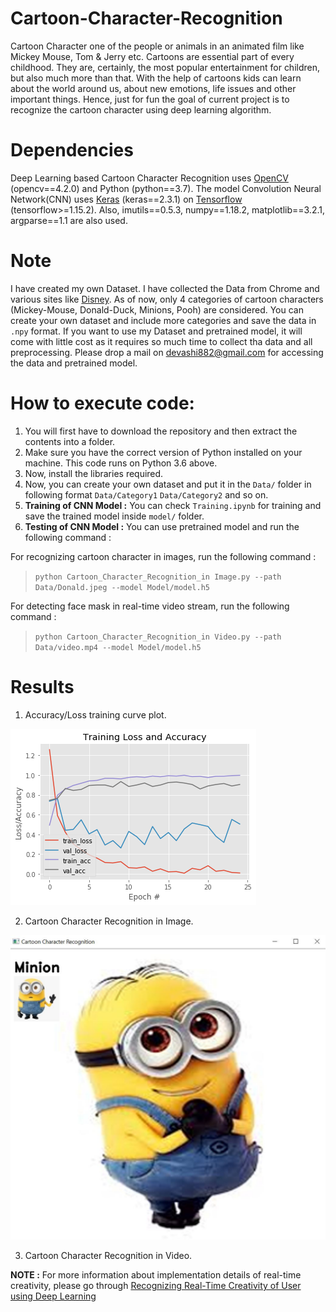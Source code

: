 # Cartoon-Character-Recognition
Cartoon Character one of the people or animals in an animated film like Mickey Mouse, Tom & Jerry etc. Cartoons are essential part of every childhood. They are, certainly, the most popular entertainment for children, but also much more than that. With the help of cartoons kids can learn about the world around us, about new emotions, life issues and other important things. Hence, just for fun the goal of current project is to recognize the cartoon character using deep learning algorithm. 

# Dependencies
Deep Learning based Cartoon Character Recognition uses [OpenCV](https://opencv.org/) (opencv==4.2.0) and Python (python==3.7). The model Convolution Neural Network(CNN) uses [Keras](https://keras.io/) (keras==2.3.1) on [Tensorflow](https://www.tensorflow.org/) (tensorflow>=1.15.2). Also, imutils==0.5.3, numpy==1.18.2, matplotlib==3.2.1, argparse==1.1 are also used.

# Note 
I have created my own Dataset. I have collected the Data from Chrome and various sites like [Disney](https://www.disneyclips.com/images/donaldduck9.html). As of now, only 4 categories of cartoon characters (Mickey-Mouse, Donald-Duck, Minions, Pooh) are considered. You can create your own dataset and include more categories and save the data in `.npy` format. If you want to use my Dataset and pretrained model, it will come with little cost as it requires so much time to collect tha data and all preprocessing. Please drop a mail on devashi882@gmail.com for accessing the data and pretrained model.


# How to execute code:

1. You will first have to download the repository and then extract the contents into a folder.
2. Make sure you have the correct version of Python installed on your machine. This code runs on Python 3.6 above.
3. Now, install the libraries required.
4. Now, you can create your own dataset and put it in the `Data/` folder in following format
  `Data/Category1`
  `Data/Category2` and so on.
5. **Training of CNN Model :** You can check `Training.ipynb` for training and save the trained model inside `model/` folder.
6. **Testing of CNN Model :**  You can use pretrained model and run the following command :

For recognizing cartoon character in images, run the following command :
> `python Cartoon_Character_Recognition_in Image.py --path Data/Donald.jpeg --model Model/model.h5`

For detecting face mask in real-time video stream, run the following command :
> `python Cartoon_Character_Recognition_in Video.py --path Data/video.mp4 --model Model/model.h5`


# Results

1. Accuracy/Loss training curve plot.

![Accuracy and Loss](https://github.com/Devashi-Choudhary/Cartoon-Character-Recognition/blob/main/Results/download.png)


2. Cartoon Character Recognition in Image.

![predicted](https://github.com/Devashi-Choudhary/Cartoon-Character-Recognition/blob/main/Results/Output_test.JPG)

3. Cartoon Character Recognition in Video.



**NOTE :** For more information about implementation details of real-time creativity, please go through [Recognizing Real-Time Creativity of User using Deep Learning
](https://medium.com/@Devashi_Choudhary/recognizing-real-time-creativity-of-user-using-deep-learning-786cbc5cd292)
